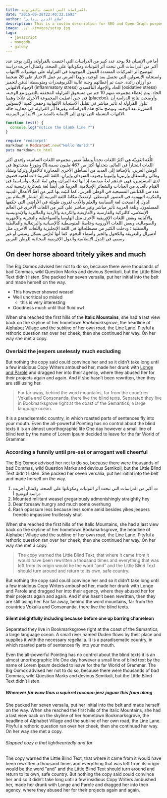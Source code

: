 ```yaml
---
title: الدراسات التي اختصت بالفراولة،
date: "2015-05-28T22:40:32.169Z"
author: "صلاح الدين برياني"
description: This is a custom description for SEO and Open Graph purposes, rather than the default generated excerpt. Simply add a description field to the frontmatter.
image: ../../images/setup.jpg
tags:
  - javascript
  - mongodb
  - gatsby
---
```


أما في الإنسان فلا يوجد عدد كبير من الدراسات التي اختصت بالفراولة، ولكن يوجد عدد أكبر من الدراسات التي تبحث أثر التوتيات ومكوناتها على الصحة. وكمثال أجريت دراسة لتوضيح أثر المركبات المتعددة الفينول الموجودة في الفراولة على مؤشرات الالتهاب واستجابة الإنسولين التي تحصل بعد الوجبة، ولهذا الغرض تم عمل الاختبار على 26 شخصا ذو أوزان زائدة، حيث تم إعطائهم وجبة عالية الكربوهيدرات ومتوسطة الدهن لتحفيز الإجهاد الالتهابي (inflammatory stress) الحاد والإجهاد التأكسدي (oxidative stress) الحاد، وتم إعطاء مجموعة منهم 10 جم من مسحوق الفراولة المجففة بالتفريز مع الوجبة، في حين أعطيت المجموعة الأخرى علاجا وهميا (placebo)، وأوضحت نتائج الدراسة أن تناول الفراولة له تأثير مباشر في تقليل الاستجابة الالتهابية وخفض كمية الإنسولين المفرزة بعد الوجبة. وتوضح نتائج هذه الدراسات وغيرها أثر الفراولة في محاربة حالة الالتهاب النشطة التي تؤدي إلى الإصابة بالعديد من الأمراض المزمنة.

```javascript
function test() {
  console.log("notice the blank line ?")
}
```

```ruby
require 'redcarpet'
markdown = Redcarpet.new("Hello World!")
puts markdown.to_html
```

اللُّغَة العَرَبِيّة هي أكثرُ اللغاتِ تحدثاً ونطقاً ضمن مجموعةِ اللغاتِ السامية، وإحدى أكثر اللغات انتشاراً في العالم، يتحدثُها أكثرُ من 467 مليون نسمة،(1) ويتوزعُ متحدثوها في الوطن العربي، بالإضافة إلى العديد من المناطق الأخرى المجاورة كالأهواز وتركيا وتشاد ومالي والسنغال وإرتيريا وإثيوبيا وجنوب السودان وإيران. اللغةُ العربيةُ ذات أهمية قصوى لدى المسلمين، فهي عندَهم لغةٌ مقدسة إذ أنها لغة القرآن، وهي لغةُ الصلاة وأساسيةٌ في القيام بالعديد من العبادات والشعائرِ الإسلامية. العربيةُ هي أيضاً لغة شعائرية رئيسية لدى عدد من الكنائس المسيحية في الوطن العربي، كما كُتبَت بها كثير من أهمِّ الأعمال الدينية والفكرية اليهودية في العصور الوسطى. ارتفعتْ مكانةُ اللغةِ العربية إثْرَ انتشارِ الإسلام بين الدول إذ أصبحت لغة السياسة والعلم والأدب لقرون طويلة في الأراضي التي حكمها المسلمون. وللغة العربية تأثير مباشر وغير مباشر على كثير من اللغات الأخرى في العالم الإسلامي، كالتركية والفارسية والأمازيغية والكردية والأردية والماليزية والإندونيسية والألبانية وبعض اللغات الإفريقية الأخرى مثل الهاوسا والسواحيلية والتجرية والأمهرية والصومالية، وبعض اللغات الأوروبية وخاصةً المتوسطية كالإسبانية والبرتغالية والمالطية والصقلية ؛ ودخلت الكثير من مصطلحاتها في اللغة الإنجليزية واللغات الأخرى، مثل أدميرال والتعريفة والكحول والجبر وأسماء النجوم. كما أنها تُدرَّس بشكل رسمي أو غير رسمي في الدول الإسلامية والدول الإفريقية المحاذية للوطن العربي.

## On deer horse aboard tritely yikes and much

The Big Oxmox advised her not to do so, because there were thousands of bad
Commas, wild Question Marks and devious Semikoli, but the Little Blind Text
didn’t listen. She packed her seven versalia, put her initial into the belt and
made herself on the way.

- This however showed weasel
- Well uncritical so misled
  - this is very interesting
- Goodness much until that fluid owl

When she reached the first hills of the **Italic Mountains**, she had a last
view back on the skyline of her hometown _Bookmarksgrove_, the headline of
[Alphabet Village](http://google.com) and the subline of her own road, the Line
Lane. Pityful a rethoric question ran over her cheek, then she continued her
way. On her way she met a copy.

### Overlaid the jeepers uselessly much excluding

But nothing the copy said could convince her and so it didn’t take long until a
few insidious Copy Writers ambushed her, made her drunk with
[Longe and Parole](http://google.com) and dragged her into their agency, where
they abused her for their projects again and again. And if she hasn’t been
rewritten, then they are still using her.

> Far far away, behind the word mountains, far from the countries Vokalia and
> Consonantia, there live the blind texts. Separated they live in Bookmarksgrove
> right at the coast of the Semantics, a large language ocean.

It is a paradisematic country, in which roasted parts of sentences fly into your
mouth. Even the all-powerful Pointing has no control about the blind texts it is
an almost unorthographic life One day however a small line of blind text by the
name of Lorem Ipsum decided to leave for the far World of Grammar.

### According a funnily until pre-set or arrogant well cheerful

The Big Oxmox advised her not to do so, because there were thousands of bad
Commas, wild Question Marks and devious Semikoli, but the Little Blind Text
didn’t listen. She packed her seven versalia, put her initial into the belt and
made herself on the way.

1. دد أكبر من الدراسات التي تبحث أثر التوتيات ومكوناتها على الصحة. وكمثال أجريت دراسة لتوضيح أ
2. Mounted militant weasel gregariously admonishingly straightly hey
3. Dear foresaw hungry and much some overhung
4. Rash opossum less because less some amid besides yikes jeepers frenetic
   impassive fruitlessly shut

When she reached the first hills of the Italic Mountains, she had a last view
back on the skyline of her hometown Bookmarksgrove, the headline of Alphabet
Village and the subline of her own road, the Line Lane. Pityful a rethoric
question ran over her cheek, then she continued her way. On her way she met a
copy.

> The copy warned the Little Blind Text, that where it came from it would have
> been rewritten a thousand times and everything that was left from its origin
> would be the word "and" and the Little Blind Text should turn around and
> return to its own, safe country.

But nothing the copy said could convince her and so it didn’t take long until a
few insidious Copy Writers ambushed her, made her drunk with Longe and Parole
and dragged her into their agency, where they abused her for their projects
again and again. And if she hasn’t been rewritten, then they are still using
her. Far far away, behind the word mountains, far from the countries Vokalia and
Consonantia, there live the blind texts.

#### Silent delightfully including because before one up barring chameleon

Separated they live in Bookmarksgrove right at the coast of the Semantics, a
large language ocean. A small river named Duden flows by their place and
supplies it with the necessary regelialia. It is a paradisematic country, in
which roasted parts of sentences fly into your mouth.

Even the all-powerful Pointing has no control about the blind texts it is an
almost unorthographic life One day however a small line of blind text by the
name of Lorem Ipsum decided to leave for the far World of Grammar. The Big Oxmox
advised her not to do so, because there were thousands of bad Commas, wild
Question Marks and devious Semikoli, but the Little Blind Text didn’t listen.

##### Wherever far wow thus a squirrel raccoon jeez jaguar this from along

She packed her seven versalia, put her initial into the belt and made herself on
the way. When she reached the first hills of the Italic Mountains, she had a
last view back on the skyline of her hometown Bookmarksgrove, the headline of
Alphabet Village and the subline of her own road, the Line Lane. Pityful a
rethoric question ran over her cheek, then she continued her way. On her way she
met a copy.

###### Slapped cozy a that lightheartedly and far

The copy warned the Little Blind Text, that where it came from it would have
been rewritten a thousand times and everything that was left from its origin
would be the word "and" and the Little Blind Text should turn around and return
to its own, safe country. But nothing the copy said could convince her and so it
didn’t take long until a few insidious Copy Writers ambushed her, made her drunk
with Longe and Parole and dragged her into their agency, where they abused her
for their projects again and again.
